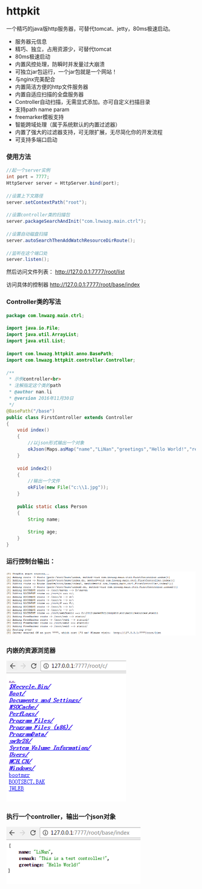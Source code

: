# httpkit
一个精巧的java版http服务器，可替代tomcat、jetty，80ms极速启动。 
 
- 服务器元信息
- 精巧、独立，占用资源少，可替代tomcat
- 80ms极速启动
- 内置风控处理，防瞬时并发量过大崩溃
- 可独立jar包运行，一个jar包就是一个网站！
- 与nginx完美配合
- 内置简洁方便的http文件服务器
- 内置自适应扫描的全盘服务器
- Controller自动扫描，无需显式添加。亦可自定义扫描目录
- 支持path name param
- freemarker模板支持
- 智能跨域处理（属于系统默认的内置过滤器）
- 内置了强大的过滤器支持，可无限扩展，无尽简化你的开发流程
- 可支持多端口启动

### 使用方法

```java
//起一个server实例
int port = 7777;
HttpServer server = HttpServer.bind(port);

//设置上下文路径
server.setContextPath("root");

//设置controller类的扫描包
server.packageSearchAndInit("com.lnwazg.main.ctrl");

//设置自动磁盘扫描
server.autoSearchThenAddWatchResourceDirRoute();

//监听在这个端口处
server.listen();
```

然后访问文件列表：
http://127.0.0.1:7777/root/list

访问具体的控制器
http://127.0.0.1:7777/root/base/index



### Controller类的写法
```java
package com.lnwazg.main.ctrl;

import java.io.File;
import java.util.ArrayList;
import java.util.List;

import com.lnwazg.httpkit.anno.BasePath;
import com.lnwazg.httpkit.controller.Controller;

/**
 * 示例controller<br>
 * 注解指定这个类的path
 * @author nan.li
 * @version 2016年11月30日
 */
@BasePath("/base")
public class FirstController extends Controller
{
    void index()
    {
        //以json形式输出一个对象
        okJson(Maps.asMap("name","LiNan","greetings","Hello World!","remark","This is a test controller!"));
    }
    
    void index2()
    {
        //输出一个文件
        okFile(new File("c:\\1.jpg"));
    }
    
    public static class Person
    {
        String name;
        
        String age;
    }
}

```

### 运行控制台输出： 
![运行截图](screenshots/1.png)

### 内嵌的资源浏览器
![内嵌的资源浏览器](screenshots/2.png)

### 执行一个controller，输出一个json对象
![执行一个controller](screenshots/3.png)
